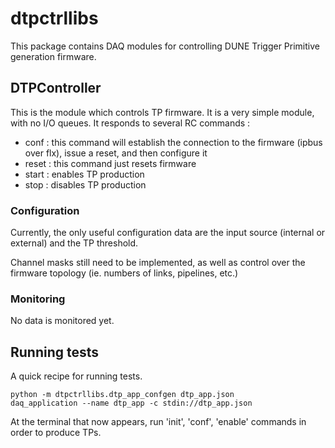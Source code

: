 # dtpctrllibs

This package contains DAQ modules for controlling DUNE Trigger Primitive generation firmware.

## DTPController

This is the module which controls TP firmware. It is a very simple module, with no I/O queues.  It responds to several RC commands :
   * conf : this command will establish the connection to the firmware (ipbus over flx), issue a reset, and then configure it
   * reset : this command just resets firmware
   * start : enables TP production
   * stop  : disables TP production

### Configuration

Currently, the only useful configuration data are the input source (internal or external) and the TP threshold.

Channel masks still need to be implemented, as well as control over the firmware topology (ie. numbers of links, pipelines, etc.)


### Monitoring

No data is monitored yet.


## Running tests

A quick recipe for running tests.

```
python -m dtpctrllibs.dtp_app_confgen dtp_app.json
daq_application --name dtp_app -c stdin://dtp_app.json
```

At the terminal that now appears, run 'init', 'conf', 'enable' commands in order to produce TPs.
